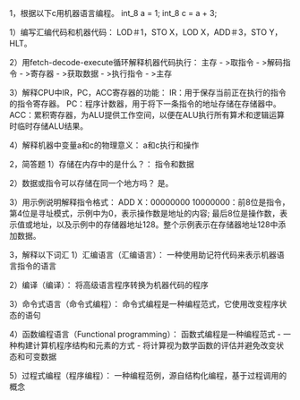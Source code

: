 1，根据以下c用机器语言编程。
int_8 a = 1; int_8 c = a + 3;

1）编写汇编代码和机器代码：
LOD＃1，STO X，LOD X，ADD＃3，STO Y，HLT。

2）用fetch-decode-execute循环解释机器代码执行：
主存 - >取指令 - >解码指令 - >寄存器 - >获取数据 - >执行指令 - >主存

3）解释CPU中IR，PC，ACC寄存器的功能：
IR：用于保存当前正在执行的指令的指令寄存器。
PC：程序计数器，用于将下一条指令的地址存储在存储器中。
ACC：累积寄存器，为ALU提供工作空间，以便在ALU执行所有算术和逻辑运算时临时存储ALU结果。

4）解释机器中变量a和c的物理意义：
a和c执行和操作

2，简答题
1）存储在内存中的是什么？：
指令和数据

2）数据或指令可以存储在同一个地方吗？
是。

3）用示例说明解释指令格式：
ADD X：00000000 10000000：前8位是指令，第4位是寻址模式，示例中为0，表示操作数是地址的内容; 最后8位是操作数，表示值或地址，以及示例中的存储器地址128。整个示例表示在存储器地址128中添加数据。

3，解释以下词汇
1）汇编语言（汇编语言）：
一种使用助记符代码来表示机器语言指令的语言

2）编译（编译）：
将高级语言程序转换为机器代码的程序

3）命令式语言（命令式编程）：
命令式编程是一种编程范式，它使用改变程序状态的语句

4）函数编程语言（Functional programming）：
函数式编程是一种编程范式 - 一种构建计算机程序结构和元素的方式 - 将计算视为数学函数的评估并避免改变状态和可变数据

5）过程式编程（程序编程）：
一种编程范例，源自结构化编程，基于过程调用的概念
